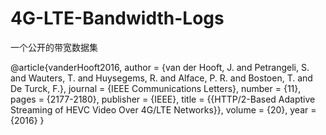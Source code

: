 # 4G-LTE-Bandwidth-Logs

一个公开的带宽数据集

@article{vanderHooft2016,
  author    = {van der Hooft, J. and Petrangeli, S. and Wauters, T. and Huysegems, R. and Alface, P. R. and Bostoen, T. and De Turck, F.},
  journal   = {IEEE Communications Letters},
  number    = {11},
  pages     = {2177-2180},
  publisher = {IEEE},
  title     = {{HTTP/2-Based Adaptive Streaming of HEVC Video Over 4G/LTE Networks}},
  volume    = {20},
  year      = {2016}
}
